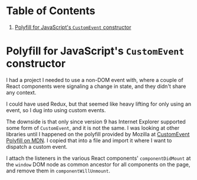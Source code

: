 
# Table of Contents

1.  [Polyfill for JavaScript's `CustomEvent` constructor](#org4e1c6a4)


<a id="org4e1c6a4"></a>

# Polyfill for JavaScript's `CustomEvent` constructor

I had a project I needed to use a non-DOM event with, where a couple of React components were signaling a change in state, and they didn't share any context.

I could have used Redux, but that seemed like heavy lifting for only using an event, so I dug into using custom events.

The downside is that only since version 9 has Internet Explorer supported some form of `CustomEvent`, and it is not the same. I was looking at other libraries until I happened on the polyfill provided by Mozilla at [CustomEvent Polyfill on MDN](https://developer.mozilla.org/en-US/docs/Web/API/CustomEvent/CustomEvent#Polyfill). I copied that into a file and import it where I want to dispatch a custom event.

I attach the listeners in the various React components' `componentDidMount` at the `window` DOM node as common ancestor for all components on the page, and remove them in `componentWillUnmount`.

